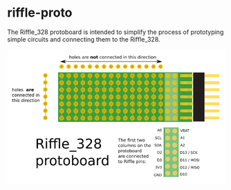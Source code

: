 # riffle-proto

The Riffle_328 protoboard is intended to simplify the process of prototyping simple circuits and connecting them to the Riffle_328.  

<img src="pics/proto_diagram.png">
